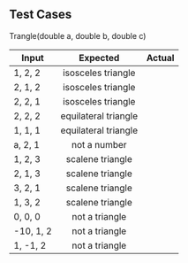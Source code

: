 ## Test Cases

Trangle(double a, double b, double c)

| Input | Expected | Actual |
| ------------- |:-------------:| -----:|
| 1, 2, 2 | isosceles triangle |  |
| 2, 1, 2 | isosceles triangle |  |
| 2, 2, 1 | isosceles triangle |  |
| 2, 2, 2 | equilateral triangle |  |
| 1, 1, 1 | equilateral triangle |  |
| a, 2, 1 | not a number |  |
| 1, 2, 3 | scalene triangle |  |
| 2, 1, 3 | scalene triangle |  |
| 3, 2, 1 | scalene triangle |  |
| 1, 3, 2 | scalene triangle |  |
| 0, 0, 0 | not a triangle |  |
| -10, 1, 2 | not a triangle |  |
| 1, -1, 2 | not a triangle |  |

